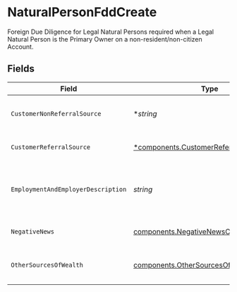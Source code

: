 # NaturalPersonFddCreate

Foreign Due Diligence for Legal Natural Persons required when a Legal Natural Person is the Primary Owner on a non-resident/non-citizen Account.


## Fields

| Field                                                                                               | Type                                                                                                | Required                                                                                            | Description                                                                                         | Example                                                                                             |
| --------------------------------------------------------------------------------------------------- | --------------------------------------------------------------------------------------------------- | --------------------------------------------------------------------------------------------------- | --------------------------------------------------------------------------------------------------- | --------------------------------------------------------------------------------------------------- |
| `CustomerNonReferralSource`                                                                         | **string*                                                                                           | :heavy_minus_sign:                                                                                  | Customer Non-referral Source                                                                        | Introduced through mobile app                                                                       |
| `CustomerReferralSource`                                                                            | [*components.CustomerReferralSourceCreate](../../models/components/customerreferralsourcecreate.md) | :heavy_minus_sign:                                                                                  | Customer Referral Source                                                                            |                                                                                                     |
| `EmploymentAndEmployerDescription`                                                                  | *string*                                                                                            | :heavy_check_mark:                                                                                  | The description of the applicant's source of wealth                                                 | I am a line cook at a fine dining restaurant with 55 employees                                      |
| `NegativeNews`                                                                                      | [components.NegativeNewsCreate](../../models/components/negativenewscreate.md)                      | :heavy_check_mark:                                                                                  | Negative News detail.                                                                               |                                                                                                     |
| `OtherSourcesOfWealth`                                                                              | [components.OtherSourcesOfWealthCreate](../../models/components/othersourcesofwealthcreate.md)      | :heavy_check_mark:                                                                                  | Applicant's other source of wealth                                                                  |                                                                                                     |